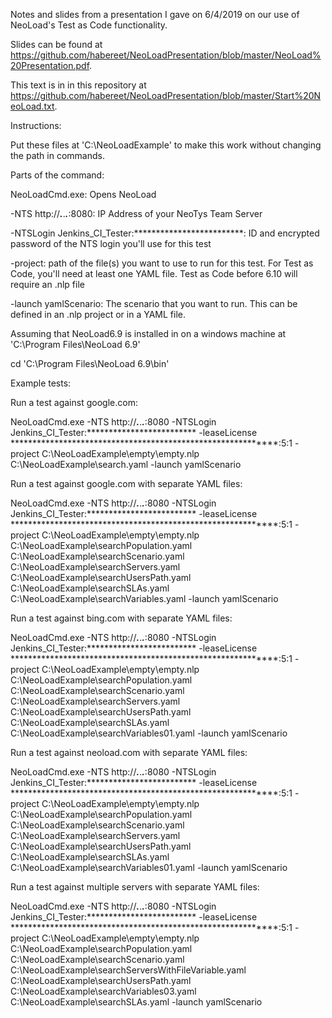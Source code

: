 Notes and slides from a presentation I gave on 6/4/2019 on our use of NeoLoad's Test as Code functionality.

Slides can be found at https://github.com/habereet/NeoLoadPresentation/blob/master/NeoLoad%20Presentation.pdf.

This text is in in this repository at https://github.com/habereet/NeoLoadPresentation/blob/master/Start%20NeoLoad.txt.


Instructions:

Put these files at 'C:\NeoLoadExample' to make this work without changing the path in commands.

Parts of the command:


NeoLoadCmd.exe: Opens NeoLoad

-NTS http://***.***.***.***:8080: IP Address of your NeoTys Team Server

-NTSLogin Jenkins_CI_Tester:*************************: ID and encrypted password of the NTS login you'll use for this test

-project: path of the file(s) you want to use to run for this test. For Test as Code, you'll need at least one YAML file. Test as Code before 6.10 will require an .nlp file

-launch yamlScenario: The scenario that you want to run. This can be defined in an .nlp project or in a YAML file.



Assuming that NeoLoad6.9 is installed in on a windows machine at 'C:\Program Files\NeoLoad 6.9'

cd 'C:\Program Files\NeoLoad 6.9\bin'



Example tests:

Run a test against google.com:

NeoLoadCmd.exe -NTS http://***.***.***.***:8080 -NTSLogin Jenkins_CI_Tester:************************* -leaseLicense ************************************************************:5:1 -project C:\NeoLoadExample\empty\empty.nlp C:\NeoLoadExample\search.yaml -launch yamlScenario



Run a test against google.com with separate YAML files:

NeoLoadCmd.exe -NTS http://***.***.***.***:8080 -NTSLogin Jenkins_CI_Tester:************************* -leaseLicense ************************************************************:5:1 -project C:\NeoLoadExample\empty\empty.nlp C:\NeoLoadExample\searchPopulation.yaml C:\NeoLoadExample\searchScenario.yaml C:\NeoLoadExample\searchServers.yaml C:\NeoLoadExample\searchUsersPath.yaml C:\NeoLoadExample\searchSLAs.yaml C:\NeoLoadExample\searchVariables.yaml -launch yamlScenario



Run a test against bing.com with separate YAML files:

NeoLoadCmd.exe -NTS http://***.***.***.***:8080 -NTSLogin Jenkins_CI_Tester:************************* -leaseLicense ************************************************************:5:1 -project C:\NeoLoadExample\empty\empty.nlp C:\NeoLoadExample\searchPopulation.yaml C:\NeoLoadExample\searchScenario.yaml C:\NeoLoadExample\searchServers.yaml C:\NeoLoadExample\searchUsersPath.yaml C:\NeoLoadExample\searchSLAs.yaml C:\NeoLoadExample\searchVariables01.yaml -launch yamlScenario



Run a test against neoload.com with separate YAML files:

NeoLoadCmd.exe -NTS http://***.***.***.***:8080 -NTSLogin Jenkins_CI_Tester:************************* -leaseLicense ************************************************************:5:1 -project C:\NeoLoadExample\empty\empty.nlp C:\NeoLoadExample\searchPopulation.yaml C:\NeoLoadExample\searchScenario.yaml C:\NeoLoadExample\searchServers.yaml C:\NeoLoadExample\searchUsersPath.yaml C:\NeoLoadExample\searchSLAs.yaml C:\NeoLoadExample\searchVariables01.yaml -launch yamlScenario



Run a test against multiple servers with separate YAML files:

NeoLoadCmd.exe -NTS http://***.***.***.***:8080 -NTSLogin Jenkins_CI_Tester:************************* -leaseLicense ************************************************************:5:1 -project C:\NeoLoadExample\empty\empty.nlp C:\NeoLoadExample\searchPopulation.yaml C:\NeoLoadExample\searchScenario.yaml C:\NeoLoadExample\searchServersWithFileVariable.yaml C:\NeoLoadExample\searchUsersPath.yaml C:\NeoLoadExample\searchVariables03.yaml C:\NeoLoadExample\searchSLAs.yaml -launch yamlScenario
